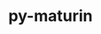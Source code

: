 ---
title: "py-maturin"
layout: cache
categories: [package, develop-2024-01-21]
meta: {"versions": ["1.4.0"], "compilers": ["apple-clang@=15.0.0", "gcc@=11.3.0"], "oss": ["ubuntu22.04", "ventura"], "platforms": ["darwin", "linux"], "targets": ["aarch64", "x86_64_v3"], "stacks": ["ml-darwin-aarch64-mps", "ml-linux-x86_64-cpu", "ml-linux-x86_64-cuda", "ml-linux-x86_64-rocm", "root"], "num_specs": 2, "num_specs_by_stack": {"root": 2, "ml-darwin-aarch64-mps": 1, "ml-linux-x86_64-cuda": 1, "ml-linux-x86_64-rocm": 1, "ml-linux-x86_64-cpu": 1}}
spec_details: [{"hash": "kpciwogtsatt7ewbxgojcykrbx2gnkpz", "compiler": "apple-clang@=15.0.0", "versions": ["1.4.0"], "os": "ventura", "platform": "darwin", "target": "aarch64", "variants": ["build_system=python_pip"], "stacks": ["root", "ml-darwin-aarch64-mps"], "size": "-", "tarball": "https://binaries.spack.io/releases/develop-2024-01-21/build_cache/darwin-ventura-aarch64/apple-clang-15.0.0/py-maturin-1.4.0/darwin-ventura-aarch64-apple-clang-15.0.0-py-maturin-1.4.0-kpciwogtsatt7ewbxgojcykrbx2gnkpz.spack"}, {"hash": "365l2h6rfxcsbpv3j5tvaz6j7goyr2f5", "compiler": "gcc@=11.3.0", "versions": ["1.4.0"], "os": "ubuntu22.04", "platform": "linux", "target": "x86_64_v3", "variants": ["build_system=python_pip"], "stacks": ["root", "ml-linux-x86_64-cuda", "ml-linux-x86_64-rocm", "ml-linux-x86_64-cpu"], "size": "-", "tarball": "https://binaries.spack.io/releases/develop-2024-01-21/build_cache/linux-ubuntu22.04-x86_64_v3/gcc-11.3.0/py-maturin-1.4.0/linux-ubuntu22.04-x86_64_v3-gcc-11.3.0-py-maturin-1.4.0-365l2h6rfxcsbpv3j5tvaz6j7goyr2f5.spack"}]
---